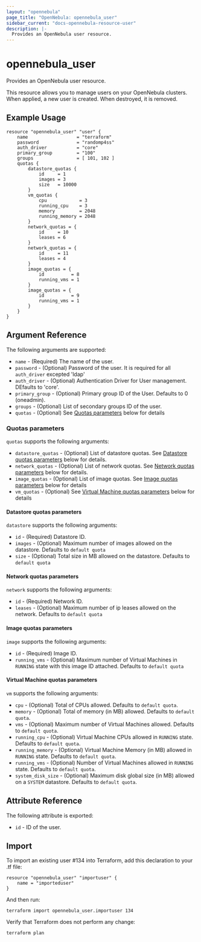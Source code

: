 ```yaml
---
layout: "opennebula"
page_title: "OpenNebula: opennebula_user"
sidebar_current: "docs-opennebula-resource-user"
description: |-
  Provides an OpenNebula user resource.
---
```


# opennebula_user

Provides an OpenNebula user resource.

This resource allows you to manage users on your OpenNebula clusters. When applied,
a new user is created. When destroyed, it is removed.

## Example Usage

```hcl
resource "opennebula_user" "user" {
    name                  = "terraform"
    password              = "randomp4ss"
    auth_driver           = "core"
    primary_group         = "100"
    groups                = [ 101, 102 ]
    quotas {
        datastore_quotas {
            id     = 1
            images = 3
            size   = 10000
        }
        vm_quotas {
            cpu            = 3
            running_cpu    = 3
            memory         = 2048
            running_memory = 2048
        }
        network_quotas = {
            id     = 10
            leases = 6
        }
        network_quotas = {
            id     = 11
            leases = 4
        }
        image_quotas = {
            id          = 8
            running_vms = 1
        }
        image_quotas = {
            id          = 9
            running_vms = 1
        }
    }
}
```

## Argument Reference

The following arguments are supported:

* `name` - (Required) The name of the user.
* `password` - (Optional) Password of the user. It is required for all `auth_driver` excepted 'ldap'
* `auth_driver` - (Optional) Authentication Driver for User management. DEfaults to 'core'.
* `primary_group` - (Optional) Primary group ID of the User. Defaults to 0 (oneadmin).
* `groups` - (Optional) List of secondary groups ID of the user.
* `quotas` - (Optional) See [Quotas parameters](#quotas-parameters) below for details

### Quotas parameters

`quotas` supports the following arguments:

* `datastore_quotas` - (Optional) List of datastore quotas. See [Datastore quotas parameters](#datastore-quotas-parameters) below for details.
* `network_quotas` - (Optional) List of network quotas. See [Network quotas parameters](#network-quotas-parameters) below for details.
* `image_quotas` - (Optional) List of image quotas. See [Image quotas parameters](#image-quotas-parameters) below for details
* `vm_quotas` - (Optional) See [Virtual Machine quotas parameters](#virtual-machine-quotas-parameters) below for details

#### Datastore quotas parameters

`datastore` supports the following arguments:

* `id` - (Required) Datastore ID.
* `images` - (Optional) Maximum number of images allowed on the datastore. Defaults to `default quota`
* `size` - (Optional) Total size in MB allowed on the datastore. Defaults to `default quota`

#### Network quotas parameters

`network` supports the following arguments:

* `id` - (Required) Network ID.
* `leases` - (Optional) Maximum number of ip leases allowed on the network. Defaults to `default quota`

#### Image quotas parameters

`image` supports the following arguments:

* `id` - (Required) Image ID.
* `running_vms` - (Optional) Maximum number of Virtual Machines in `RUNNING` state with this image ID attached. Defaults to `default quota`

#### Virtual Machine quotas parameters

`vm` supports the following arguments:

* `cpu` - (Optional) Total of CPUs allowed. Defaults to `default quota`.
* `memory` - (Optional) Total of memory (in MB) allowed. Defaults to `default quota`.
* `vms` - (Optional) Maximum number of Virtual Machines allowed. Defaults to `default quota`.
* `running_cpu` - (Optional) Virtual Machine CPUs allowed in `RUNNING` state. Defaults to `default quota`.
* `running_memory` - (Optional) Virtual Machine Memory (in MB) allowed in `RUNNING` state. Defaults to `default quota`.
* `running_vms` - (Optional) Number of Virtual Machines allowed in `RUNNING` state. Defaults to `default quota`.
* `system_disk_size` - (Optional) Maximum disk global size (in MB) allowed on a `SYSTEM` datastore. Defaults to `default quota`.

## Attribute Reference

The following attribute is exported:
* `id` - ID of the user.

## Import

To import an existing user #134 into Terraform, add this declaration to your .tf file:

```hcl
resource "opennebula_user" "importuser" {
    name = "importeduser"
}
```

And then run:

```
terraform import opennebula_user.importuser 134
```

Verify that Terraform does not perform any change:

```
terraform plan
```
